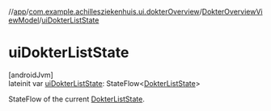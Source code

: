 //[app](../../../index.md)/[com.example.achillesziekenhuis.ui.dokterOverview](../index.md)/[DokterOverviewViewModel](index.md)/[uiDokterListState](ui-dokter-list-state.md)

# uiDokterListState

[androidJvm]\
lateinit var [uiDokterListState](ui-dokter-list-state.md): StateFlow&lt;[DokterListState](../-dokter-list-state/index.md)&gt;

StateFlow of the current [DokterListState](../-dokter-list-state/index.md).
